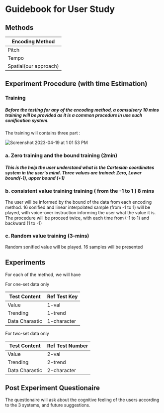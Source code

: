 # Guidebook for User Study

## Methods


|Encoding Method| 
| ----------- | 
| Pitch| 
| Tempo| 
| Spatial(our approach)| 


## Experiment Procedure (with time Estimation)

### Training

##### Before the testing for any of the encoding method, a comsulsery 10 mins training will be provided as it is a common procedure in use such sonification system.

The training will contains three part : 

![Screenshot 2023-04-19 at 1 01 53 PM](https://user-images.githubusercontent.com/98451647/232971501-03f1ba63-16da-4b2d-abac-87406d1773ca.png)



### a. Zero training and the bound training (2min)

##### This is the help the user understand what is the Cartesian coordinates system in the user's mind. Three values are trained: Zero, Lower bound(-1), upper bound (+1)

### b. consistent value training training ( from the -1 to 1 )  8 mins



The user will be informed by the bound of the data from each encoding method. 16 sonified and linear interpolated sample (from -1 to 1) will be played, with voice-over instruction informing the user what the value it is.  The procedure will be proceed twice, with each time from (-1 to 1) and backward (1 to -1)

### c. Random value training (3-mins)

Random sonified value will be played. 16 samples will be presented


## Experiments

For each of the method, we will have 

For one-set data only

| Test Content      | Ref Test Key |
| ----------- | ----------- | 
| Value       | 1-val   |
| Trending   | 1-trend        |
| Data Charastic   | 1-character        |


For two-set data only

| Test Content      | Ref Test Number |
| ----------- | ----------- | 
| Value       | 2-val      |
| Trending   | 2-trend     |
| Data Charastic   | 2-character        |


## Post Experiment Questionaire 

The questionaire will ask about the cognitive feeling of the users according to the 3 systems, and future suggestions.
